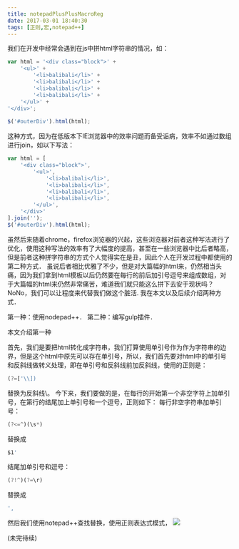 ```yaml
---
title: notepadPlusPlusMacroReg
date: 2017-03-01 18:40:30
tags: [正则,宏,notepad++]
---
```

我们在开发中经常会遇到在js中拼html字符串的情况，如：
~~~ javascript
var html = '<div class="block">' +
	'<ul>' +
		'<li>balibali</li>' +
		'<li>balibali</li>' +
		'<li>balibali</li>' +
		'<li>balibali</li>' +
	'</ul>' + 
'</div>';
	
$('#outerDiv').html(html);
~~~
这种方式，因为在低版本下IE浏览器中的效率问题而备受诟病，效率不如通过数组进行join，如以下写法：
~~~ javascript
var html = [
	'<div class="block">',
		'<ul>',
			'<li>balibali</li>',
			'<li>balibali</li>',
			'<li>balibali</li>',
			'<li>balibali</li>',
		'</ul>',
	'</div>'
].join('');	
$('#outerDiv').html(html);
~~~

虽然后来随着chrome，firefox浏览器的兴起，这些浏览器对前者这种写法进行了优化，使用这种写法的效率有了大幅度的提高，甚至在一些浏览器中比后者略高，但是前者这种拼字符串的方式个人觉得实在是丑，因此个人在开发过程中都使用的第二种方式．
虽说后者相比优雅了不少，但是对大篇幅的html来，仍然相当头痛，因为我们拿到html模板以后仍然要在每行的前后加引号逗号来组成数组，对于大篇幅的html来仍然非常痛苦，难道我们就只能这么拼下去安于现状吗？
NoNo，我们可以让程度来代替我们做这个脏活. 我在本文以及后续介绍两种方式．

第一种：使用nodepad++．
第二种：编写gulp插件．

本文介绍第一种

首先，我们是要把html转化成字符串，我们打算使用单引号作为作为字符串的边界，但是这个html中原先可以存在单引号，所以，我们首先要对html中的单引号和反斜线做转义处理，即在单引号和反斜线前加反斜线，使用的正则是：
~~~ javascript
(?=['\\])
~~~
替换为反斜线\。
今下来，我们要做的是，在每行的开始第一个非空字符上加单引号，在第行的结尾加上单引号和一个逗号，正则如下：
每行非空字符串加单引号：
~~~ javascript
(?<=^)(\s*)
~~~
替换成　
~~~ javascript
$1'
~~~

结尾加单引号和逗号：
~~~ javascript
(?!^)(?=\r)
~~~
替换成
~~~ javascript
',
~~~
然后我们使用notepad++查找替换，使用正则表达式模式，
<img src="/image/replace1.jpg">

(未完待续)

